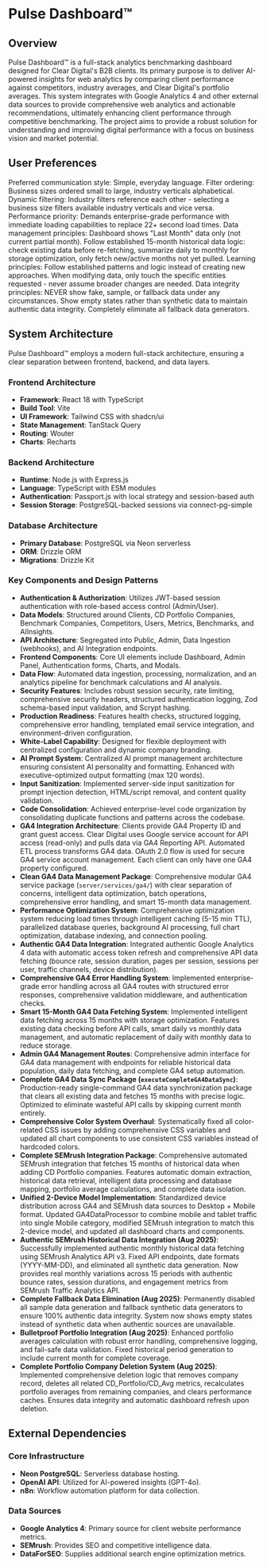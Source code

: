# Pulse Dashboard™

## Overview
Pulse Dashboard™ is a full-stack analytics benchmarking dashboard designed for Clear Digital's B2B clients. Its primary purpose is to deliver AI-powered insights for web analytics by comparing client performance against competitors, industry averages, and Clear Digital's portfolio averages. This system integrates with Google Analytics 4 and other external data sources to provide comprehensive web analytics and actionable recommendations, ultimately enhancing client performance through competitive benchmarking. The project aims to provide a robust solution for understanding and improving digital performance with a focus on business vision and market potential.

## User Preferences
Preferred communication style: Simple, everyday language.
Filter ordering: Business sizes ordered small to large, industry verticals alphabetical.
Dynamic filtering: Industry filters reference each other - selecting a business size filters available industry verticals and vice versa.
Performance priority: Demands enterprise-grade performance with immediate loading capabilities to replace 22+ second load times.
Data management principles: Dashboard shows "Last Month" data only (not current partial month). Follow established 15-month historical data logic: check existing data before re-fetching, summarize daily to monthly for storage optimization, only fetch new/active months not yet pulled.
Learning principles: Follow established patterns and logic instead of creating new approaches. When modifying data, only touch the specific entities requested - never assume broader changes are needed.
Data integrity principles: NEVER show fake, sample, or fallback data under any circumstances. Show empty states rather than synthetic data to maintain authentic data integrity. Completely eliminate all fallback data generators.

## System Architecture

Pulse Dashboard™ employs a modern full-stack architecture, ensuring a clear separation between frontend, backend, and data layers.

### Frontend Architecture
- **Framework**: React 18 with TypeScript
- **Build Tool**: Vite
- **UI Framework**: Tailwind CSS with shadcn/ui
- **State Management**: TanStack Query
- **Routing**: Wouter
- **Charts**: Recharts

### Backend Architecture
- **Runtime**: Node.js with Express.js
- **Language**: TypeScript with ESM modules
- **Authentication**: Passport.js with local strategy and session-based auth
- **Session Storage**: PostgreSQL-backed sessions via connect-pg-simple

### Database Architecture
- **Primary Database**: PostgreSQL via Neon serverless
- **ORM**: Drizzle ORM
- **Migrations**: Drizzle Kit

### Key Components and Design Patterns
- **Authentication & Authorization**: Utilizes JWT-based session authentication with role-based access control (Admin/User).
- **Data Models**: Structured around Clients, CD Portfolio Companies, Benchmark Companies, Competitors, Users, Metrics, Benchmarks, and AIInsights.
- **API Architecture**: Segregated into Public, Admin, Data Ingestion (webhooks), and AI Integration endpoints.
- **Frontend Components**: Core UI elements include Dashboard, Admin Panel, Authentication forms, Charts, and Modals.
- **Data Flow**: Automated data ingestion, processing, normalization, and an analytics pipeline for benchmark calculations and AI analysis.
- **Security Features**: Includes robust session security, rate limiting, comprehensive security headers, structured authentication logging, Zod schema-based input validation, and Scrypt hashing.
- **Production Readiness**: Features health checks, structured logging, comprehensive error handling, templated email service integration, and environment-driven configuration.
- **White-Label Capability**: Designed for flexible deployment with centralized configuration and dynamic company branding.
- **AI Prompt System**: Centralized AI prompt management architecture ensuring consistent AI personality and formatting. Enhanced with executive-optimized output formatting (max 120 words).
- **Input Sanitization**: Implemented server-side input sanitization for prompt injection detection, HTML/script removal, and content quality validation.
- **Code Consolidation**: Achieved enterprise-level code organization by consolidating duplicate functions and patterns across the codebase.
- **GA4 Integration Architecture**: Clients provide GA4 Property ID and grant guest access. Clear Digital uses Google service account for API access (read-only) and pulls data via GA4 Reporting API. Automated ETL process transforms GA4 data. OAuth 2.0 flow is used for secure GA4 service account management. Each client can only have one GA4 property configured.
- **Clean GA4 Data Management Package**: Comprehensive modular GA4 service package (`server/services/ga4/`) with clear separation of concerns, intelligent data optimization, batch operations, comprehensive error handling, and smart 15-month data management.
- **Performance Optimization System**: Comprehensive optimization system reducing load times through intelligent caching (5-15 min TTL), parallelized database queries, background AI processing, full chart optimization, database indexing, and connection pooling.
- **Authentic GA4 Data Integration**: Integrated authentic Google Analytics 4 data with automatic access token refresh and comprehensive API data fetching (bounce rate, session duration, pages per session, sessions per user, traffic channels, device distribution).
- **Comprehensive GA4 Error Handling System**: Implemented enterprise-grade error handling across all GA4 routes with structured error responses, comprehensive validation middleware, and authentication checks.
- **Smart 15-Month GA4 Data Fetching System**: Implemented intelligent data fetching across 15 months with storage optimization. Features existing data checking before API calls, smart daily vs monthly data management, and automatic replacement of daily with monthly data to reduce storage.
- **Admin GA4 Management Routes**: Comprehensive admin interface for GA4 data management with endpoints for reliable historical data population, daily data fetching, and complete GA4 setup automation.
- **Complete GA4 Data Sync Package (`executeCompleteGA4DataSync`)**: Production-ready single-command GA4 data synchronization package that clears all existing data and fetches 15 months with precise logic. Optimized to eliminate wasteful API calls by skipping current month entirely.
- **Comprehensive Color System Overhaul**: Systematically fixed all color-related CSS issues by adding comprehensive CSS variables and updated all chart components to use consistent CSS variables instead of hardcoded colors.
- **Complete SEMrush Integration Package**: Comprehensive automated SEMrush integration that fetches 15 months of historical data when adding CD Portfolio companies. Features automatic domain extraction, historical data retrieval, intelligent data processing and database mapping, portfolio average calculations, and complete data isolation.
- **Unified 2-Device Model Implementation**: Standardized device distribution across GA4 and SEMrush data sources to Desktop + Mobile format. Updated GA4DataProcessor to combine mobile and tablet traffic into single Mobile category, modified SEMrush integration to match this 2-device model, and updated all dashboard charts and components.
- **Authentic SEMrush Historical Data Integration (Aug 2025)**: Successfully implemented authentic monthly historical data fetching using SEMrush Analytics API v3. Fixed API endpoints, date formats (YYYY-MM-DD), and eliminated all synthetic data generation. Now provides real monthly variations across 15 periods with authentic bounce rates, session durations, and engagement metrics from SEMrush Traffic Analytics API.
- **Complete Fallback Data Elimination (Aug 2025)**: Permanently disabled all sample data generation and fallback synthetic data generators to ensure 100% authentic data integrity. System now shows empty states instead of synthetic data when authentic sources are unavailable.
- **Bulletproof Portfolio Integration (Aug 2025)**: Enhanced portfolio averages calculation with robust error handling, comprehensive logging, and fail-safe data validation. Fixed historical period generation to include current month for complete coverage.
- **Complete Portfolio Company Deletion System (Aug 2025)**: Implemented comprehensive deletion logic that removes company record, deletes all related CD_Portfolio/CD_Avg metrics, recalculates portfolio averages from remaining companies, and clears performance caches. Ensures data integrity and automatic dashboard refresh upon deletion.

## External Dependencies

### Core Infrastructure
- **Neon PostgreSQL**: Serverless database hosting.
- **OpenAI API**: Utilized for AI-powered insights (GPT-4o).
- **n8n**: Workflow automation platform for data collection.

### Data Sources
- **Google Analytics 4**: Primary source for client website performance metrics.
- **SEMrush**: Provides SEO and competitive intelligence data.
- **DataForSEO**: Supplies additional search engine optimization metrics.